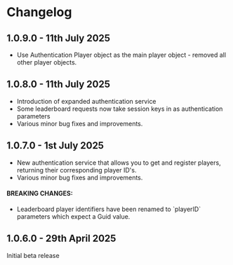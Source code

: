 ﻿# Changelog

## 1.0.9.0 - 11th July 2025

<ul>
	<li>Use Authentication Player object as the main player object - removed all other player objects.</li>
</ul>

## 1.0.8.0 - 11th July 2025

<ul>
	<li>Introduction of expanded authentication service</li>
	<li>Some leaderboard requests now take session keys in as authentication parameters</li>
	<li>Various minor bug fixes and improvements.</li>
</ul>

## 1.0.7.0 - 1st July 2025

<ul>
	<li>New authentication service that allows you to get and register players, returning their corresponding player ID's.</li>
	<li>Various minor bug fixes and improvements.</li>
</ul>

#### BREAKING CHANGES:
<ul>
	<li>Leaderboard player identifiers have been renamed to `playerID` parameters which expect a Guid value.</li>
</ul>

## 1.0.6.0 - 29th April 2025
Initial beta release